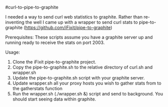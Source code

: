 #curl-to-pipe-to-graphite

I needed a way to send curl web statistics to graphite.  Rather than re-inventing the well I came up with a wrapper 
to send curl stats to pipe-to-graphite (https://github.com/iFixit/pipe-to-graphite)

Prerequisites:  These scripts assume you have a graphite server up and running ready to receive the stats on port 2003.

Usage:

1. Clone the iFixit pipe-to-graphite project. 
2. Copy the pipe-to-graphite.sh to the relative directory of curl.sh and wrapper.sh
3. Update the pipe-to-graphite.sh script with your graphite server.
4. Update wrapper.sh all your proxy hosts you wish to gather stats from to the gatherstats function
5. Run the wrapper.sh (./wrapper.sh &) script and send to background.  You should start seeing data within graphite. 
